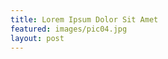 ```yaml
---
title: Lorem Ipsum Dolor Sit Amet
featured: images/pic04.jpg
layout: post
---
```


<!DOCTYPE html>
<html>
<head>
	<title>
		
	</title>
</head>
<body>
	<div>
		lambda表达式，格式为：
		(arg1, arg2...) -> { body }
	</div>
	<div>
		
	</div>
</body>
</html>